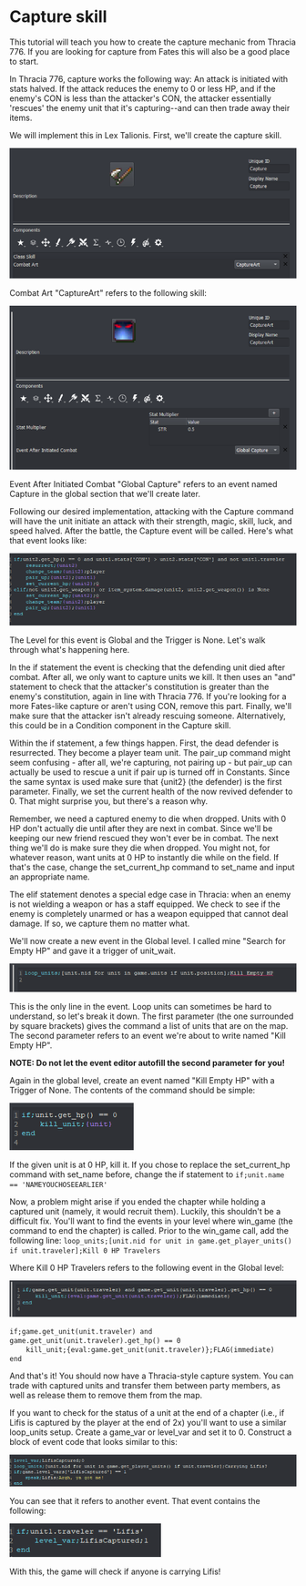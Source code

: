 # Capture skill

This tutorial will teach you how to create the capture mechanic from Thracia 776. If you are looking for capture from Fates this will also be a good place to start.

In Thracia 776, capture works the following way: An attack is initiated with stats halved. If the attack reduces the enemy to 0 or less HP, and if the enemy's CON is less than the attacker's CON, the attacker essentially 'rescues' the enemy unit that it's capturing--and can then trade away their items.

We will implement this in Lex Talionis. First, we'll create the capture skill.

![Capture_Skill](./images/Capture/capture_skill.png)

Combat Art "CaptureArt" refers to the following skill:

![Screenshot_2022-01-10_153443](./images/Capture/capture_art.png)

Event After Initiated Combat "Global Capture" refers to an event named Capture in the global section that we'll create later.

Following our desired implementation, attacking with the Capture command will have the unit initiate an attack with their strength, magic, skill, luck, and speed halved. After the battle, the Capture event will be called. Here's what that event looks like:

![Screenshot_2022-01-10_170330](./images/Capture/CreatingCapture1.png)

The Level for this event is Global and the Trigger is None. Let's walk through what's happening here.

In the if statement the event is checking that the defending unit died after combat. After all, we only want to capture units we kill. It then uses an "and" statement to check that the attacker's constitution is greater than the enemy's constitution, again in line with Thracia 776. If you're looking for a more Fates-like capture or aren't using CON, remove this part. Finally, we'll make sure that the attacker isn't already rescuing someone. Alternatively, this could be in a Condition component in the Capture skill.

Within the if statement, a few things happen. First, the dead defender is resurrected. They become a player team unit. The pair_up command might seem confusing - after all, we're capturing, not pairing up - but pair_up can actually be used to rescue a unit if pair up is turned off in Constants. Since the same syntax is used make sure that {unit2} (the defender) is the first parameter. Finally, we set the current health of the now revived defender to 0. That might surprise you, but there's a reason why.

Remember, we need a captured enemy to die when dropped. Units with 0 HP don't actually die until after they are next in combat. Since we'll be keeping our new friend rescued they won't ever be in combat. The next thing we'll do is make sure they die when dropped. You might not, for whatever reason, want units at 0 HP to instantly die while on the field. If that's the case, change the set_current_hp command to set_name and input an appropriate name.

The elif statement denotes a special edge case in Thracia: when an enemy is not wielding a weapon or has a staff equipped. We check to see if the enemy is completely unarmed or has a weapon equipped that cannot deal damage. If so, we capture them no matter what.

We'll now create a new event in the Global level. I called mine "Search for Empty HP" and gave it a trigger of unit_wait.

![Screenshot_2022-01-10_154802](./images/Capture/CreatingCapture2.png)

This is the only line in the event. Loop units can sometimes be hard to understand, so let's break it down. The first parameter (the one surrounded by square brackets) gives the command a list of units that are on the map. The second parameter refers to an event we're about to write named "Kill Empty HP".

**NOTE: Do not let the event editor autofill the second parameter for you!**

Again in the global level, create an event named "Kill Empty HP" with a Trigger of None. The contents of the command should be simple:

![Screenshot_2022-01-10_155150](./images/Capture/CreatingCapture3.png)

If the given unit is at 0 HP, kill it. If you chose to replace the set_current_hp command with set_name before, change the if statement to
`if;unit.name == 'NAMEYOUCHOSEEARLIER'`

Now, a problem might arise if you ended the chapter while holding a captured unit (namely, it would recruit them). Luckily, this shouldn't be a difficult fix. You'll want to find the events in your level where win_game (the command to end the chapter) is called. Prior to the win_game call, add the following line:
`loop_units;[unit.nid for unit in game.get_player_units() if unit.traveler];Kill 0 HP Travelers`

Where Kill 0 HP Travelers refers to the following event in the Global level:

![Screenshot_2022-01-10_170330](./images/Capture/kill_event.png)
~~~
if;game.get_unit(unit.traveler) and game.get_unit(unit.traveler).get_hp() == 0
    kill_unit;{eval:game.get_unit(unit.traveler)};FLAG(immediate)
end
~~~

And that's it! You should now have a Thracia-style capture system. You can trade with captured units and transfer them between party members, as well as release them to remove them from the map.

If you want to check for the status of a unit at the end of a chapter (i.e., if Lifis is captured by the player at the end of 2x) you'll want to use a similar loop_units setup. Create a game_var or level_var and set it to 0. Construct a block of event code that looks similar to this:

![Screenshot_2022-01-10_170330](./images/Capture/CreatingCapture4.png)

You can see that it refers to another event. That event contains the following:

![Screenshot_2022-01-10_170330](./images/Capture/CreatingCapture5.png)

With this, the game will check if anyone is carrying Lifis!
